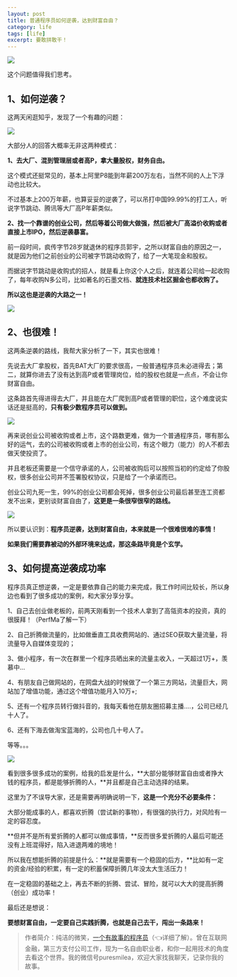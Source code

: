 ```yaml
---
layout: post
title: 普通程序员如何逆袭，达到财富自由？
category: life
tags: [life]
excerpt: 要敢拼敢干！
---
```


![](http://favorites.ren/assets/images/2021/it/nixi/nixi01.jpg) 

这个问题值得我们思考。

## 1、如何逆袭？

这两天闲逛知乎，发现了一个有趣的问题：

![](http://favorites.ren/assets/images/2021/it/nixi/nixi02.jpg) 

大部分人的回答大概率无非这两种模式：

**1、去大厂、混到管理层或者高P，拿大量股权，财务自由。**

这个模式还挺常见的，基本上阿里P8能到年薪200万左右，当然不同的人上下浮动也比较大。

不过基本上200万年薪，也算妥妥的逆袭了，可以吊打中国99.99%的打工人，听说字节跳动、腾讯等大厂高P年薪类似。

**2、找一个靠谱的创业公司，然后等着公司做大做强，然后被大厂高溢价收购或者直接上市IPO，然后逆袭暴富。**

前一段时间，疯传字节28岁就退休的程序员郭宇，之所以财富自由的原因之一，就是因为他们之前创业的公司被字节跳动收购了，给了一大笔现金和股权。

而据说字节跳动是收购式的招人，就是看上你这个人之后，就连着公司给一起收购了，每年收购N多公司，比如著名的石墨文档、**就连技术社区掘金也都收购了。**

**所以这也是逆袭的大路之一！**

![](http://favorites.ren/assets/images/2021/it/nixi/nixi03.jpg) 

## 2、也很难！

这两条逆袭的路线，我帮大家分析了一下，其实也很难！

先说去大厂拿股权，首先BAT大厂的要求很高，一般普通程序员未必进得去；第二，就算你进去了没有达到高P或者管理岗位，给的股权也就是一点点，不会让你财富自由。

这条路首先得进得去大厂，并且能在大厂爬到高P或者管理的职位，这个难度说实话还是挺高的，**只有极少数程序员可以做到。**

![](http://favorites.ren/assets/images/2021/it/nixi/nixi04.jpg) 

再来说创业公司被收购或者上市，这个路数更难，做为一个普通程序员，哪有那么好的运气，去的公司被收购或者上市的创业公司，有这个眼力（能力）的人不都去做天使投资了。

并且老板还需要是一个信守承诺的人，公司被收购后可以按照当初的约定给了你股权，很多创业公司并不签署股权协议，只是给了一个承诺而已。

创业公司九死一生，99%的创业公司都会死掉，很多创业公司最后甚至连工资都发不出来，更别谈财富自由了，**这更是一条很窄很窄的路线。**

![](http://favorites.ren/assets/images/2021/it/nixi/nixi05.jpg) 

所以要认识到：**程序员逆袭，达到财富自由，本来就是一个很难很难的事情！**

**如果我们需要靠被动的外部环境来达成，那这条路毕竟是个玄学。**

## 3、如何提高逆袭成功率

程序员真正想逆袭，一定是要依靠自己的能力来完成，我工作时间比较长，所以身边也看到了很多成功的案例，和大家分享分享。

1、自己去创业做老板的，前两天刚看到一个技术人拿到了高瓴资本的投资，真的很膜拜！（PerfMa了解一下）

2、自己折腾做流量的，比如做垂直工具收费网站的、通过SEO获取大量流量，将流量导入自媒体变现的；

3、做小程序，有一次在群里一个程序员晒出来的流量主收入，一天超过1万+，羡慕中...

4、有朋友自己做网站的，在网盘大战的时候做了一个第三方网站，流量巨大，网站加了增值功能，通过这个增值功能月入10万+;

5、还有一个程序员转行做抖音的，我每天看他在朋友圈招募主播....，公司已经几十人了。

6、还有下海去做淘宝蓝海的，公司也几十号人了。

等等。。。

![](http://favorites.ren/assets/images/2021/it/nixi/nixi06.jpg) 

看到很多很多成功的案例，给我的启发是什么，**大部分能够财富自由或者挣大钱的程序员，都是能够折腾的人，**并且都是自己主动选择的结果。

这里为了不误导大家，还是需要再明确说明一下，**这是一个充分不必要条件：**

大部分能成事的人，都喜欢折腾（尝试新的事物），有很强的执行力，对风险有一定的容忍度。

**但并不是所有爱折腾的人都可以做成事情，**反而很多爱折腾的人最后可能还没有上班混得好，陷入进退两难的境地！

所以我在想能折腾的前提是什么：**就是需要有一个稳固的后方，**比如有一定的资金/经验的积累，有一定的积蓄保障折腾几年没太大生活压力！

在一定稳固的基础之上，再去不断的折腾、尝试、冒险，就可以大大的提高折腾（创业）成功率！

最后还是想说：

**要想财富自由，一定要自己实践折腾，也就是自己去干，闯出一条路来！**

>作者简介：纯洁的微笑，[一个有故事的程序员](https://mp.weixin.qq.com/s/bPk_-DcGF_7lTDoR1pKqVg)（👈详细了解）。曾在互联网金融，第三方支付公司工作，现为一名自由职业者，和你一起用技术的角度去看这个世界。我的微信号puresmilea，欢迎大家找我聊天，记录你我的故事。